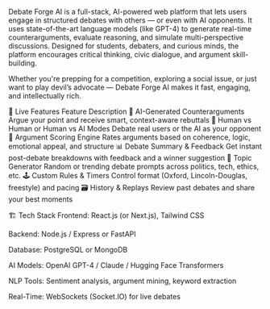 Debate Forge AI is a full-stack, AI-powered web platform that lets users engage in structured debates with others — or even with AI opponents. It uses state-of-the-art language models (like GPT-4) to generate real-time counterarguments, evaluate reasoning, and simulate multi-perspective discussions. Designed for students, debaters, and curious minds, the platform encourages critical thinking, civic dialogue, and argument skill-building.

Whether you're prepping for a competition, exploring a social issue, or just want to play devil’s advocate — Debate Forge AI makes it fast, engaging, and intellectually rich.

🚀 Live Features
Feature	Description
💬 AI-Generated Counterarguments	Argue your point and receive smart, context-aware rebuttals
👥 Human vs Human or Human vs AI Modes	Debate real users or the AI as your opponent
🧠 Argument Scoring Engine	Rates arguments based on coherence, logic, emotional appeal, and structure
📊 Debate Summary & Feedback	Get instant post-debate breakdowns with feedback and a winner suggestion
🧾 Topic Generator	Random or trending debate prompts across politics, tech, ethics, etc.
🕹️ Custom Rules & Timers	Control format (Oxford, Lincoln-Douglas, freestyle) and pacing
🗃️ History & Replays	Review past debates and share your best moments

🏗️ Tech Stack
Frontend: React.js (or Next.js), Tailwind CSS

Backend: Node.js / Express or FastAPI

Database: PostgreSQL or MongoDB

AI Models: OpenAI GPT-4 / Claude / Hugging Face Transformers

NLP Tools: Sentiment analysis, argument mining, keyword extraction

Real-Time: WebSockets (Socket.IO) for live debates
